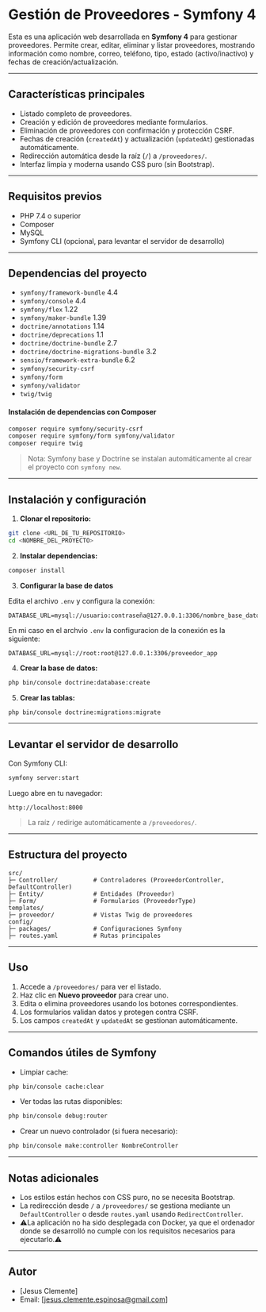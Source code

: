 # Gestión de Proveedores - Symfony 4

Esta es una aplicación web desarrollada en **Symfony 4** para gestionar proveedores. Permite crear, editar, eliminar y listar proveedores, mostrando información como nombre, correo, teléfono, tipo, estado (activo/inactivo) y fechas de creación/actualización.

---

## Características principales

* Listado completo de proveedores.
* Creación y edición de proveedores mediante formularios.
* Eliminación de proveedores con confirmación y protección CSRF.
* Fechas de creación (`createdAt`) y actualización (`updatedAt`) gestionadas automáticamente.
* Redirección automática desde la raíz (`/`) a `/proveedores/`.
* Interfaz limpia y moderna usando CSS puro (sin Bootstrap).

---

## Requisitos previos

* PHP 7.4 o superior
* Composer
* MySQL
* Symfony CLI (opcional, para levantar el servidor de desarrollo)

---

## Dependencias del proyecto

* `symfony/framework-bundle` 4.4
* `symfony/console` 4.4
* `symfony/flex` 1.22
* `symfony/maker-bundle` 1.39
* `doctrine/annotations` 1.14
* `doctrine/deprecations` 1.1
* `doctrine/doctrine-bundle` 2.7
* `doctrine/doctrine-migrations-bundle` 3.2
* `sensio/framework-extra-bundle` 6.2
* `symfony/security-csrf`
* `symfony/form`
* `symfony/validator`
* `twig/twig`

#### Instalación de dependencias con Composer

```bash
composer require symfony/security-csrf
composer require symfony/form symfony/validator
composer require twig
```

> Nota: Symfony base y Doctrine se instalan automáticamente al crear el proyecto con `symfony new`.

---

## Instalación y configuración

1. **Clonar el repositorio:**

```bash
git clone <URL_DE_TU_REPOSITORIO>
cd <NOMBRE_DEL_PROYECTO>
```

2. **Instalar dependencias:**

```bash
composer install
```

3. **Configurar la base de datos**

Edita el archivo `.env` y configura la conexión:

```dotenv
DATABASE_URL=mysql://usuario:contraseña@127.0.0.1:3306/nombre_base_datos
```
En mi caso en el archvio `.env` la configuracion de la conexión es la siguiente:
```dotenv
DATABASE_URL=mysql://root:root@127.0.0.1:3306/proveedor_app
```
4. **Crear la base de datos:**

```bash
php bin/console doctrine:database:create
```

5. **Crear las tablas:**

```bash
php bin/console doctrine:migrations:migrate
```

---

## Levantar el servidor de desarrollo

Con Symfony CLI:

```bash
symfony server:start
```

Luego abre en tu navegador:

```
http://localhost:8000
```

> La raíz `/` redirige automáticamente a `/proveedores/`.

---

## Estructura del proyecto

```
src/
├─ Controller/          # Controladores (ProveedorController, DefaultController)
├─ Entity/              # Entidades (Proveedor)
├─ Form/                # Formularios (ProveedorType)
templates/
├─ proveedor/           # Vistas Twig de proveedores
config/
├─ packages/            # Configuraciones Symfony
├─ routes.yaml          # Rutas principales
```

---

## Uso

1. Accede a `/proveedores/` para ver el listado.
2. Haz clic en **Nuevo proveedor** para crear uno.
3. Edita o elimina proveedores usando los botones correspondientes.
4. Los formularios validan datos y protegen contra CSRF.
5. Los campos `createdAt` y `updatedAt` se gestionan automáticamente.

---

## Comandos útiles de Symfony

* Limpiar cache:

```bash
php bin/console cache:clear
```

* Ver todas las rutas disponibles:

```bash
php bin/console debug:router
```

* Crear un nuevo controlador (si fuera necesario):

```bash
php bin/console make:controller NombreController
```

---

## Notas adicionales

* Los estilos están hechos con CSS puro, no se necesita Bootstrap.
* La redirección desde `/` a `/proveedores/` se gestiona mediante un `DefaultController` o desde `routes.yaml` usando `RedirectController`.
* ⚠️La aplicación no ha sido desplegada con Docker, ya que el ordenador donde se desarrolló no cumple con los requisitos necesarios para ejecutarlo.⚠️
---

## Autor

* [Jesus Clemente]
* Email: [[jesus.clemente.espinosa@gmail.com](mailto:jesus.clemente.espinosa@gmail.com)]

